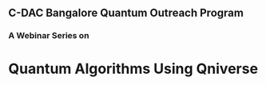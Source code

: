 ## C-DAC Bangalore Quantum Outreach Program

### A Webinar Series on
# Quantum Algorithms Using Qniverse